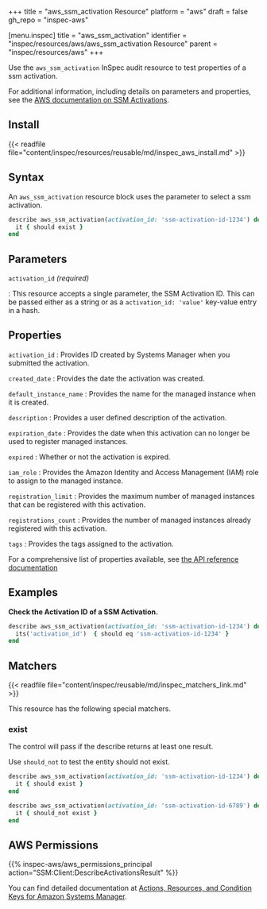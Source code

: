 +++
title = "aws_ssm_activation Resource"
platform = "aws"
draft = false
gh_repo = "inspec-aws"

[menu.inspec]
title = "aws_ssm_activation"
identifier = "inspec/resources/aws/aws_ssm_activation Resource"
parent = "inspec/resources/aws"
+++

Use the `aws_ssm_activation` InSpec audit resource to test properties of a ssm activation.

For additional information, including details on parameters and properties, see the [AWS documentation on SSM Activations](https://docs.aws.amazon.com/systems-manager/latest/userguide/activations.html).

## Install

{{< readfile file="content/inspec/resources/reusable/md/inspec_aws_install.md" >}}

## Syntax

 An `aws_ssm_activation` resource block uses the parameter to select a ssm activation.

```ruby
describe aws_ssm_activation(activation_id: 'ssm-activation-id-1234') do
  it { should exist }
end
```

## Parameters

`activation_id` _(required)_

: This resource accepts a single parameter, the SSM Activation ID.
  This can be passed either as a string or as a `activation_id: 'value'` key-value entry in a hash.

## Properties

`activation_id`
: Provides  ID created by Systems Manager when you submitted the activation.

`created_date`
: Provides the date the activation was created.

`default_instance_name`
: Provides the name for the managed instance when it is created.

`description`
: Provides a user defined description of the activation.

`expiration_date`
: Provides the date when this activation can no longer be used to register managed instances.

`expired`
: Whether or not the activation is expired.

`iam_role`
: Provides the Amazon Identity and Access Management (IAM) role to assign to the managed instance.

`registration_limit`
: Provides the maximum number of managed instances that can be registered with this activation.

`registrations_count`
: Provides the number of managed instances already registered with this activation.

`tags`
: Provides the tags assigned to the activation.

For a comprehensive list of properties available, see [the API reference documentation](https://docs.aws.amazon.com/systems-manager/latest/APIReference/API_Activation.html)

## Examples

**Check the Activation ID of a SSM Activation.**

```ruby
describe aws_ssm_activation(activation_id: 'ssm-activation-id-1234') do
  its('activation_id')  { should eq 'ssm-activation-id-1234' }
end
```

## Matchers

{{< readfile file="content/inspec/reusable/md/inspec_matchers_link.md" >}}

This resource has the following special matchers.

### exist

The control will pass if the describe returns at least one result.

Use `should_not` to test the entity should not exist.

```ruby
describe aws_ssm_activation(activation_id: 'ssm-activation-id-1234') do
  it { should exist }
end
```

```ruby
describe aws_ssm_activation(activation_id: 'ssm-activation-id-6789') do
  it { should_not exist }
end
```

## AWS Permissions

{{% inspec-aws/aws_permissions_principal action="SSM:Client:DescribeActivationsResult" %}}

You can find detailed documentation at [Actions, Resources, and Condition Keys for Amazon Systems Manager](https://docs.aws.amazon.com/IAM/latest/UserGuide/list_awssystemsmanager.html).